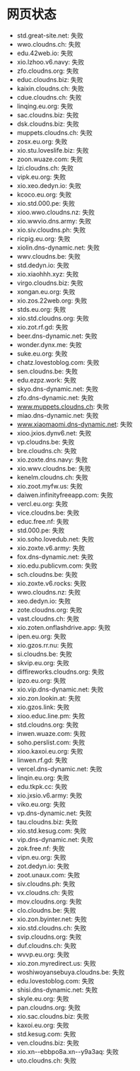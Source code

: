 # 网页状态
- std.great-site.net: 失败
- wwo.cloudns.ch: 失败
- edu.42web.io: 失败
- xio.lzhoo.v6.navy: 失败
- zfo.cloudns.org: 失败
- educ.cloudns.biz: 失败
- kaixin.cloudns.ch: 失败
- cdue.cloudns.ch: 失败
- linqing.eu.org: 失败
- sac.cloudns.biz: 失败
- dsk.cloudns.biz: 失败
- muppets.cloudns.ch: 失败
- zosx.eu.org: 失败
- xio.stu.loveslife.biz: 失败
- zoon.wuaze.com: 失败
- lzi.cloudns.ch: 失败
- vipk.eu.org: 失败
- xio.xeo.dedyn.io: 失败
- kcoco.eu.org: 失败
- xio.std.000.pe: 失败
- xioo.wwo.cloudns.nz: 失败
- xio.wwvio.dns.army: 失败
- xio.siv.cloudns.ph: 失败
- ricpig.eu.org: 失败
- xiolin.dns-dynamic.net: 失败
- wwv.cloudns.be: 失败
- std.dedyn.io: 失败
- xio.xiaohhh.xyz: 失败
- virgo.cloudns.biz: 失败
- xongan.eu.org: 失败
- xio.zos.22web.org: 失败
- stds.eu.org: 失败
- xio.std.cloudns.org: 失败
- xio.zot.rf.gd: 失败
- beer.dns-dynamic.net: 失败
- wonder.dynx.me: 失败
- suke.eu.org: 失败
- chatz.lovestoblog.com: 失败
- sen.cloudns.be: 失败
- edu.ezpz.work: 失败
- skyo.dns-dynamic.net: 失败
- zfo.dns-dynamic.net: 失败
- www.muppets.cloudns.ch: 失败
- miao.dns-dynamic.net: 失败
- www.xiaomaomi.dns-dynamic.net: 失败
- xioo.jxios.dynv6.net: 失败
- vp.cloudns.be: 失败
- bre.cloudns.ch: 失败
- xio.zoxte.dns.navy: 失败
- xio.wwv.cloudns.be: 失败
- kenelm.cloudns.ch: 失败
- xio.zoot.myfw.us: 失败
- daiwen.infinityfreeapp.com: 失败
- vercl.eu.org: 失败
- vice.cloudns.be: 失败
- educ.free.nf: 失败
- std.000.pe: 失败
- xio.soho.lovedub.net: 失败
- xio.zoxte.v6.army: 失败
- fox.dns-dynamic.net: 失败
- xio.edu.publicvm.com: 失败
- sch.cloudns.be: 失败
- xio.zoxte.v6.rocks: 失败
- wwo.cloudns.nz: 失败
- xeo.dedyn.io: 失败
- zote.cloudns.org: 失败
- vast.cloudns.ch: 失败
- xio.zoten.onflashdrive.app: 失败
- ipen.eu.org: 失败
- xio.gzos.rr.nu: 失败
- si.cloudns.be: 失败
- skvip.eu.org: 失败
- diffireworks.cloudns.org: 失败
- ipzo.eu.org: 失败
- xio.vip.dns-dynamic.net: 失败
- xio.zon.lookin.at: 失败
- xio.gzos.link: 失败
- xioo.educ.line.pm: 失败
- std.cloudns.org: 失败
- inwen.wuaze.com: 失败
- soho.perslist.com: 失败
- xioo.kaxoi.eu.org: 失败
- linwen.rf.gd: 失败
- vercel.dns-dynamic.net: 失败
- linqin.eu.org: 失败
- edu.tkpk.cc: 失败
- xio.jxsio.v6.army: 失败
- viko.eu.org: 失败
- vp.dns-dynamic.net: 失败
- tau.cloudns.biz: 失败
- xio.std.kesug.com: 失败
- vip.dns-dynamic.net: 失败
- zok.free.nf: 失败
- vipn.eu.org: 失败
- zot.dedyn.io: 失败
- zoot.unaux.com: 失败
- siv.cloudns.ph: 失败
- vx.cloudns.ch: 失败
- mov.cloudns.org: 失败
- clo.cloudns.be: 失败
- xio.zon.byinter.net: 失败
- xio.std.cloudns.ch: 失败
- svip.cloudns.org: 失败
- duf.cloudns.ch: 失败
- wvvp.eu.org: 失败
- xio.zon.myredirect.us: 失败
- woshiwoyansebuya.cloudns.be: 失败
- edu.lovestoblog.com: 失败
- shisi.dns-dynamic.net: 失败
- skyle.eu.org: 失败
- pan.cloudns.org: 失败
- xio.sac.cloudns.biz: 失败
- kaxoi.eu.org: 失败
- std.kesug.com: 失败
- ven.cloudns.biz: 失败
- xio.xn--ebbpo8a.xn--y9a3aq: 失败
- uto.cloudns.ch: 失败
